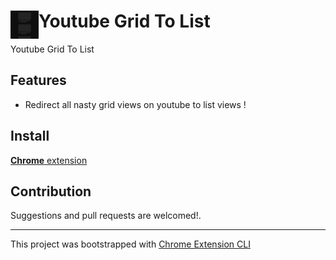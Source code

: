 # <img src="public/icons/icon_48.png" width="45" align="left"> Youtube Grid To List

Youtube Grid To List

## Features

- Redirect all nasty grid views on youtube to list views !

## Install

[**Chrome** extension]() <!-- TODO: Add chrome extension link inside parenthesis -->

## Contribution

Suggestions and pull requests are welcomed!.

---

This project was bootstrapped with [Chrome Extension CLI](https://github.com/dutiyesh/chrome-extension-cli)

